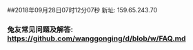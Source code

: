 ##2018年09月28日07时12分07秒 新址: 159.65.243.70
### 兔友常见问题及解答: https://github.com/wanggonging/d/blob/w/FAQ.md
